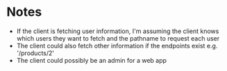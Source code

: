 # Notes
- If the client is fetching user information, I'm assuming the client knows which users they want to fetch and the pathname to request each user
- The client could also fetch other information if the endpoints exist e.g. '/products/2'
- The client could possibly be an admin for a web app
